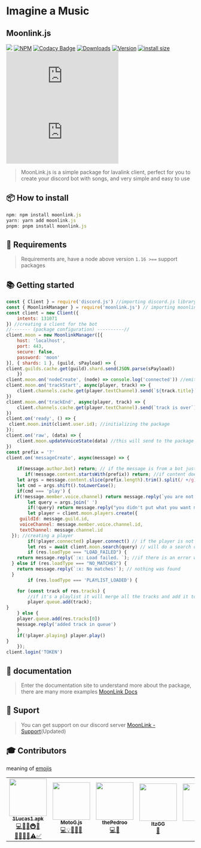 # Imagine a Music
## Moonlink.js

<img src='https://cdn.discordapp.com/attachments/1019979902411350016/1082098052808052816/114_Sem_Titulo_20230222123935.png'></img>
[![NPM](https://nodei.co/npm/moonlink.js.png)](\[https:/nodei.co/npm/moonlink.js) 
[![Codacy Badge](https://app.codacy.com/project/badge/Grade/7dd9288acdc94dacaa11ad80f36a9bd3)](https://www.codacy.com/gh/1Lucas1apk/moonlink.js/dashboard?utm\_source=github.com\&utm\_medium=referral\&utm\_content=1Lucas1apk/moonlink.js\&utm\_campaign=Badge\_Grade) [![Downloads](https://img.shields.io/npm/dt/moonlink.js.svg?color=3884FF)](https://www.npmjs.com/package/moonlink.js) [![Version](https://img.shields.io/npm/v/moonlink.js.svg?color=3884FF\&label=version)](https://www.npmjs.com/package/moonlink.js) [![install size](https://packagephobia.com/badge?p=moonlink.js)](https://packagephobia.com/result?p=moonlink.js) ![vulnabilites](https://img.shields.io/snyk/vulnerabilities/npm/moonlink.js) ![node](https://img.shields.io/node/v/moonlink.js)

> MoonLink.js is a simple package for lavalink client, perfect for you to create your discord bot with songs, and very simple and easy to use

## 📦 How to install
```js
npm: npm install moonlink.js
yarn: yarn add moonlink.js
pnpm: pnpm install moonlink.js
```
## 🎲 Requirements

> Requirements are, have a node above version `1.16 >==` support packages

## 📚 Getting started
```js
const { Client } = require('discord.js') //importing discord.js library
const { MoonlinkManager } = require('moonlink.js') // importing moonlink.js package 
const client = new Client({
    intents: 131071
}) //creating a client for the bot 
//------- (package configuration) ----------//
client.moon = new MoonlinkManager([{ 
    host: 'localhost', 
    port: 443, 
    secure: false, 
    password: 'moon'
}], { shards: 1 }, (guild, sPayload) => { 
client.guilds.cache.get(guild).shard.send(JSON.parse(sPayload))
    })
client.moon.on('nodeCreate', (node) => console.log('connected')) //emit to the console the node was connected to 
client.moon.on('trackStart', async(player, track) => {
    client.channels.cache.get(player.textChannel).send(`${track.title} is playing now`) //when the player starts it will send a message to the channel where the command was executed
})
client.moon.on('trackEnd', async(player, track) => {
    client.channels.cache.get(player.textChannel).send(`track is over`) //when the player starts it will send a message to the channel where the command was executed
})
client.on('ready', () => {
 client.moon.init(client.user.id); //initializing the package
});
client.on('raw', (data) => {
    client.moon.updateVoiceState(data) //this will send to the package the information needed for the package to work properly 
})
const prefix = '?'
client.on('messageCreate', async(message) => {
    
    if(message.author.bot) return; // if the message is from a bot just ignore it
       if(!message.content.startsWith(prefix)) return; //if content doesn't start with the prefix, make it ignore 
    let args = message.content.slice(prefix.length).trim().split(/ +/g); 
    let cmd = args.shift().toLowerCase();
    if(cmd === 'play') {
   if(!message.member.voice.channel) return message.reply(`you are not on a voice channel`) 
        let query = args.join(' ')
        if(!query) return message.reply("you didn't put what you want me to play")
        let player = client.moon.players.create({
     guildId: message.guild.id,
     voiceChannel: message.member.voice.channel.id,
     textChannel: message.channel.id
  }); //creating a player
        if(!player.connected) player.connect() // if the player is not connected it will connect to the voice channel
        let res = await client.moon.search(query) // will do a search on the video informed in the query
        if (res.loadType === "LOAD_FAILED") {
    return message.reply(`:x: Load failed. `); //if there is an error when loading the tracks, it informs that there is an error
  } else if (res.loadType === "NO_MATCHES") {
    return message.reply(`:x: No matches!`); // nothing was found 
  }
        if (res.loadType === 'PLAYLIST_LOADED') {

    for (const track of res.tracks) {
        //if it's a playlist it will merge all the tracks and add it to the queue
        player.queue.add(track);
}
    } else {
    player.queue.add(res.tracks[0]) 
    message.reply('added track in queue')
    }
    if(!player.playing) player.play()
}
    });
client.login('TOKEN') 
```

## 📖 documentation

> Enter the documentation site to understand more about the package, there are many more examples [MoonLink Docs](https://moonlink.js.org)

## 🎨 Suport

> You can get support on our discord server [MoonLink - Support](https://discord.gg/xQq2A8vku3)(Updated)

## 🎓 Contributors 
meaning of [emojis](https://allcontributors.org/docs/en/emoji-key)

<table>
<tr>
<td align="center"><a href="https://github.com/1Lucas1apk"> <img src="https://cdn.discordapp.com/avatars/978981769661513758/438e182c14d5d28aa87ded076eca2755.webp?size=2048" width="100px;" alt="" /><br> <sub><b>1Lucas1.apk</b></sub><br> </a><a href="https://github.com/1Lucas1apk/Moonlink.js/commits?author=1Lucas1apk" title="Code">💻</a><a href="https://moonlink.js.org" title="Doc">📖</a><a href="https://moonlink.js.org/exemples" title="exemples">💡</a><a href="https://github.com/1Lucas1apk/Moonlink.js" title="infra">🚇</a><a href="https://github.com/1Lucas1apk/moonlink.js" title="ideas">🤔</a><br><a href="https://github.com/1Lucas1apk/moonlink.js" title="maintenance">🚧</a><a href="https://github.com/1Lucas1apk/moonlink.js/issues" title="question">💬</a><a href="https://github.com/1Lucas1apk/moonlink.js/" title="review">👀</a><a href="https://github.com/1Lucas1apk/moonlink.js/" title="Tools">🔧</a><a href="https://github.com/1Lucas1apk/moonlink.js/" title="Test">⚠️</a><a href="https://moonlink.js.org" title="tutorial">✅</a></td>
<td align="center"><a href="https://github.com/motoG100"> <img src="https://cdn.discordapp.com/avatars/882757043142950974/cecf0634ed25da5778312203117f40ac.webp?size=2048" width="100px;" alt="" /><br> <sub><b>MotoG.js</b></sub><br> </a><a href="https://github.com/1Lucas1apk/Moonlink.js/commits?author=motoG100" title="Code">💻</a><a href="https://moonlink.js.org/exemples" title="exemples">💡</a><a href="https://github.com/1Lucas1apk/moonlink.js" title="ideas">🤔</a><a href="https://github.com/1Lucas1apk/moonlink.js/issues" title="question">💬</a><a href="https://moonlink.js.org" title="designer">🎨</a></td>
<td align="center"><a href="https://github.com/thePedroo"> <img src="https://cdn.discordapp.com/avatars/639995261967663104/1d986d69a76c980049982f21f7b2a9ef.webp?size=2048" width="100px;" alt="" /><br> <sub><b>thePedroo</b></sub><br> </a><a href="https://github.com/1Lucas1apk/Moonlink.js/commits?author=thePedroo" title="Code">💻</a><a href="https://github.com/1Lucas1apk/moonlink.js" title="ideas">🤔</a></td>
<td align="center"><a href="https://discord.com/users/912987919357190194"> <img src="https://cdn.discordapp.com/avatars/912987919357190194/bfb477ccd7ab6b4927f6d7e56acf1037.webp?size=2048" width="100px;" alt="" /><br> <sub><b>ItzGG</b></sub><br> </a><a href="https://discord.gg/gPw8ycW5wN" title="Bug">🐛</a></td>
<td align="center"><a href="https://discord.com/users/666270910692720661"> <img src="https://cdn.discordapp.com/avatars/666270910692720661/cf9ce4733dbeb61391eab6b16a56daef.webp?size=2048" width="100px;" alt="" /><br> <sub><b>Nah</b></sub><br> </a><a href="https://discord.com/channels/990369410344701964/1057275443587338262/1057275443587338262" title="Bug">🐛</a></td>
<td align="center"><a href="https://discord.com/users/666270910692720661"> <img src="asset://asset/images/default_avatar_0.png?size=2048" width="100px;" alt="" /><br> <sub><b>SuperPlayerBots</b></sub><br> </a><a href="https://discord.com/channels/990369410344701964/1070454617294516284/1071695070639702056" title="Bug">🐛</a></td>

</tr>
</table>
